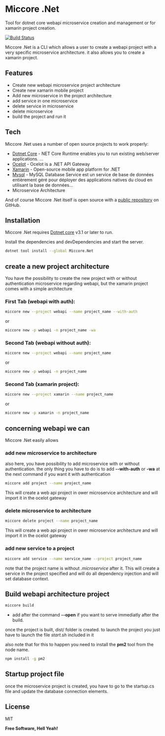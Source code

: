 # Miccore .Net
Tool for dotnet core webapi microservice creation and management or for xamarin project creation.

[![Build Status](https://travis-ci.org/joemccann/dillinger.svg?branch=master)](https://travis-ci.org/joemccann/dillinger)

Miccore .Net is a CLI which allows a user to create a webapi project with a very specific microservice architecture. it also allows you to create a xamarin project.


## Features

- Create new webapi microservice project architecture
- Create new xamarin mobile project
- Add new microservice in the project architecture
- add service in one microservice
- delete service in microservice
- delete microservice
- build the project and run it


## Tech

Miccore .Net uses a number of open source projects to work properly:

- [Dotnet Core](https://docs.microsoft.com/) - NET Core Runtime enables you to run existing web/server applications. ...
- [Ocelot](https://github.com/ThreeMammals/Ocelot) - Ocelot is a .NET API Gateway
- [Xamarin](https://dotnet.microsoft.com/apps/xamarin) - Open-source mobile app platform for .NET
- [Mysql](https://www.mysql.com/fr/) - MySQL Database Service est un service de base de données entièrement géré pour déployer des applications natives du cloud en utilisant la base de données​ ...
- Microservice Architecture

And of course Miccore .Net itself is open source with a [public repository](https://github.com/MbakopManuel/miccore.git)
 on GitHub.

## Installation

Miccore .Net requires [Dotnet core](https://docs.microsoft.com/) v3.1 or later to run.

Install the dependencies and devDependencies and start the server.

```sh
dotnet tool install --global Miccore.Net
```

## create a new project architecture

You have the possibility to create the new project with or without authentication microservice regarding webapi, but the xamarin project comes with a simple architecture

### First Tab (webapi with auth):

```sh
miccore new --project webapi --name project_name --with-auth
```
or

```sh
miccore new -p webapi -n project_name -wa
```

### Second Tab (webapi without auth):

```sh
miccore new --project webapi --name project_name
```
or

```sh
miccore new -p webapi -n project_name
```

### Second Tab (xamarin project):

```sh
miccore new --project xamarin --name project_name
```
or

```sh
miccore new -p xamarin -n project_name
```

## concerning webapi we can

Miccore .Net easily allows
### add new microservice to architecture

also here, you have possibility to add microservice with or without authentication. the only thing you have to do is to add __--with-auth__ or __-wa__ at the next command if you want it with authentication

```sh
miccore add project --name project_name
```

This will create a web api project in ower microservice architecture and will import it in the ocelot gateway

### delete microservice to architecture


```sh
miccore delete project --name project_name
```

This will create a web api project in ower microservice architecture and will import it in the ocelot gateway

### add new service to a project

```sh
miccore add service --name service_name --project project_name
```
note that the project name is without *.microservice* after it.
This will create a service in the project specified and will do all dependency injection and will set database context.

##  Build webapi architecture project

```sh
miccore build
```

* add after the command __--open__ if you want to serve immediatly after the build.

once the project is built, dist/ folder is created. to launch the project you just have to launch the file *start.sh* included in it

also note that for this to happen you need to install the __pm2__ tool from the node name.

```sh
npm install -g pm2
```

##  Startup project file

once the microservice project is created, you have to go to the startup.cs file and update the database connection elements.


## License

MIT

**Free Software, Hell Yeah!**

[//]: # (These are reference links used in the body of this note and get stripped out when the markdown processor does its job. There is no need to format nicely because it shouldn't be seen. Thanks SO - http://stackoverflow.com/questions/4823468/store-comments-in-markdown-syntax)

   [dill]: <https://github.com/joemccann/dillinger>
   [git-repo-url]: <https://github.com/joemccann/dillinger.git>
   [john gruber]: <http://daringfireball.net>
   [df1]: <http://daringfireball.net/projects/markdown/>
   [markdown-it]: <https://github.com/markdown-it/markdown-it>
   [Ace Editor]: <http://ace.ajax.org>
   [node.js]: <http://nodejs.org>
   [Twitter Bootstrap]: <http://twitter.github.com/bootstrap/>
   [jQuery]: <http://jquery.com>
   [@tjholowaychuk]: <http://twitter.com/tjholowaychuk>
   [express]: <http://expressjs.com>
   [AngularJS]: <http://angularjs.org>
   [Gulp]: <http://gulpjs.com>

   [PlDb]: <https://github.com/joemccann/dillinger/tree/master/plugins/dropbox/README.md>
   [PlGh]: <https://github.com/joemccann/dillinger/tree/master/plugins/github/README.md>
   [PlGd]: <https://github.com/joemccann/dillinger/tree/master/plugins/googledrive/README.md>
   [PlOd]: <https://github.com/joemccann/dillinger/tree/master/plugins/onedrive/README.md>
   [PlMe]: <https://github.com/joemccann/dillinger/tree/master/plugins/medium/README.md>
   [PlGa]: <https://github.com/RahulHP/dillinger/blob/master/plugins/googleanalytics/README.md>
